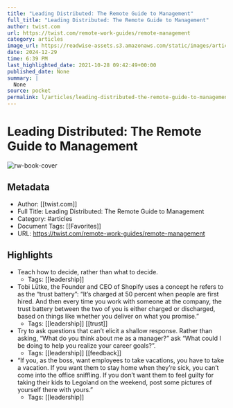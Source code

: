 ```yaml
---
title: "Leading Distributed: The Remote Guide to Management"
full_title: "Leading Distributed: The Remote Guide to Management"
author: twist.com
url: https://twist.com/remote-work-guides/remote-management
category: articles
image_url: https://readwise-assets.s3.amazonaws.com/static/images/article4.6bc1851654a0.png
date: 2024-12-29
time: 6:39 PM
last_highlighted_date: 2021-10-28 09:42:49+00:00
published_date: None
summary: |
  None
source: pocket
permalink: l/articles/leading-distributed-the-remote-guide-to-management
---
```

# Leading Distributed: The Remote Guide to Management

![rw-book-cover](https://readwise-assets.s3.amazonaws.com/static/images/article4.6bc1851654a0.png)

## Metadata
- Author: [[twist.com]]
- Full Title: Leading Distributed: The Remote Guide to Management
- Category: #articles
- Document Tags: [[Favorites]] 
- URL: https://twist.com/remote-work-guides/remote-management

## Highlights
- Teach how to decide, rather than what to decide.
    - Tags: [[leadership]] 
- Tobi Lütke, the Founder and CEO of Shopify uses a concept he refers to as the “trust battery”:
  “It’s charged at 50 percent when people are first hired. And then every time you work with someone at the company, the trust battery between the two of you is either charged or discharged, based on things like whether you deliver on what you promise.”
    - Tags: [[leadership]] [[trust]] 
- Try to ask questions that can’t elicit a shallow response. Rather than asking, “What do you think about me as a manager?” ask “What could I be doing to help you realize your career goals?”.
    - Tags: [[leadership]] [[feedback]] 
- “If you, as the boss, want employees to take vacations, you have to take a vacation. If you want them to stay home when they’re sick, you can’t come into the office sniffling. If you don’t want them to feel guilty for taking their kids to Legoland on the weekend, post some pictures of yourself there with yours.”
    - Tags: [[leadership]] 


